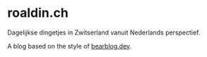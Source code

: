 # roaldin.ch

Dagelijkse dingetjes in Zwitserland vanuit Nederlands perspectief.

A blog based on the style of [bearblog.dev](https://bearblog.dev).
